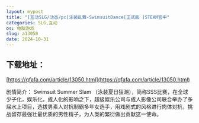 ```yaml
---
layout: mypost
title: "[互动SLG/动态/pc]泳装乱舞-SwimsuitDance[正式版 ]STEAM官中"
categories: SLG,互动
os: 电脑游戏
slug: a13050
date: 2024-10-31
---
```


## 下载地址：

[https://qfafa.com/article/13050.html](https://qfafa.com/article/13050.html)

剧情简介：
Swimsuit Summer Slam （泳装夏日狂潮），简称SSS比赛，在全球少子化，娱乐化，成人化的影响之下，超级娱乐公司与成人影像公司联合举办了多届水上项目，选拔男素人对抗制霸多年女选手，用戏剧式的风格进行肉体对抗，挑战留存最强壮最优质的男性精子，为人类的繁衍做出贡献这一使命。
